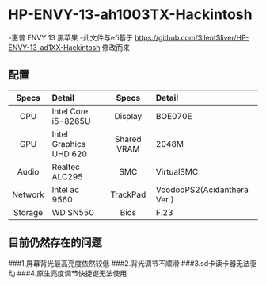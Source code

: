 # HP-ENVY-13-ah1003TX-Hackintosh

-惠普 ENVY 13 黑苹果
-此文件与efi基于 https://github.com/SilentSliver/HP-ENVY-13-ad1XX-Hackintosh 修改而来

## 配置

| Specs | Detail | Specs | Detail |
| :---: | :--- | :---: | :--- |
| CPU | Intel Core i5-8265U | Display | BOE070E |
| GPU | Intel Graphics UHD 620 | Shared VRAM | 2048M |
| Audio | Realtec ALC295 | SMC | VirtualSMC |
| Network | Intel ac 9560 | TrackPad | VoodooPS2(Acidanthera Ver.) |
| Storage | WD SN550 | Bios | F.23 |

## 目前仍然存在的问题

###1.屏幕背光最高亮度依然较低
###2.背光调节不顺滑
###3.sd卡读卡器无法驱动
###4.原生亮度调节快捷键无法使用